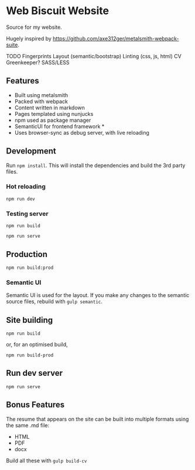 # Web Biscuit Website

Source for my website.

Hugely inspired by https://github.com/axe312ger/metalsmith-webpack-suite.


TODO
Fingerprints
Layout (semantic/bootstrap)
Linting (css, js, html)
CV
Greenkeeper?
SASS/LESS

## Features
- Built using metalsmith
- Packed with webpack
- Content written in markdown
- Pages templated using nunjucks
- npm used as package manager
- SemanticUI for frontend framework *
- Uses browser-sync as debug server, with live reloading

## Development

Run `npm install`. This will install the dependencies and build the 3rd party files.

### Hot reloading

`npm run dev`

### Testing server

`npm run build`

`npm run serve`

## Production

`npm run build:prod`


### Semantic UI

Semantic UI is used for the layout. If you make any changes to the semantic source files, rebuild with `gulp semantic`.

## Site building
`npm run build`

or, for an optimised build, 

`npm run build-prod`

## Run dev server

`npm run serve`

## Bonus Features
The resume that appears on the site can be built into multiple formats using the same .md file:
- HTML
- PDF
- docx

Build all these with `gulp build-cv`